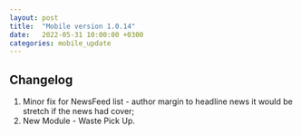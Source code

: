 ```yaml
---
layout: post
title:  "Mobile version 1.0.14"
date:   2022-05-31 10:00:00 +0300
categories: mobile_update
---
```


Changelog
---
1. Minor fix for NewsFeed list - author margin to headline news it would be stretch if the news had cover;
2. New Module - Waste Pick Up.
